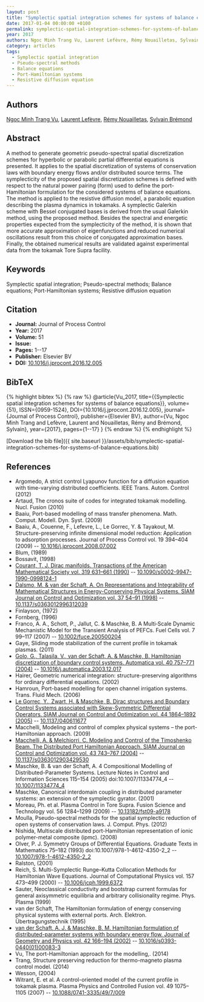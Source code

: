 ```yaml
---
layout: post
title: "Symplectic spatial integration schemes for systems of balance equations"
date: 2017-01-04 00:00:00 +0100
permalink: symplectic-spatial-integration-schemes-for-systems-of-balance-equations
year: 2017
authors: Ngoc Minh Trang Vu, Laurent Lefèvre, Rémy Nouailletas, Sylvain Brémond
category: articles
tags:
  - Symplectic spatial integration
  - Pseudo-spectral methods
  - Balance equations
  - Port-Hamiltonian systems
  - Resistive diffusion equation
---
```

 
## Authors
[Ngoc Minh Trang Vu](authors/ngoc-minh-trang-vu), [Laurent Lefèvre](authors/laurent-lefevre), [Rémy Nouailletas](authors/remy-nouailletas), [Sylvain Brémond](authors/sylvain-bremond)
 
## Abstract
A method to generate geometric pseudo-spectral spatial discretization schemes for hyperbolic or parabolic partial differential equations is presented. It applies to the spatial discretization of systems of conservation laws with boundary energy flows and/or distributed source terms. The symplecticity of the proposed spatial discretization schemes is defined with respect to the natural power pairing (form) used to define the port-Hamiltonian formulation for the considered systems of balance equations. The method is applied to the resistive diffusion model, a parabolic equation describing the plasma dynamics in tokamaks. A symplectic Galerkin scheme with Bessel conjugated bases is derived from the usual Galerkin method, using the proposed method. Besides the spectral and energetic properties expected from the symplecticity of the method, it is shown that more accurate approximation of eigenfunctions and reduced numerical oscillations result from this choice of conjugated approximation bases. Finally, the obtained numerical results are validated against experimental data from the tokamak Tore Supra facility.
 
## Keywords
Symplectic spatial integration; Pseudo-spectral methods; Balance equations; Port-Hamiltonian systems; Resistive diffusion equation
 
## Citation
- **Journal:** Journal of Process Control
- **Year:** 2017
- **Volume:** 51
- **Issue:** 
- **Pages:** 1--17
- **Publisher:** Elsevier BV
- **DOI:** [10.1016/j.jprocont.2016.12.005](https://doi.org/10.1016/j.jprocont.2016.12.005)
 
## BibTeX
{% highlight bibtex %}
{% raw %}
@article{Vu_2017,
  title={{Symplectic spatial integration schemes for systems of balance equations}},
  volume={51},
  ISSN={0959-1524},
  DOI={10.1016/j.jprocont.2016.12.005},
  journal={Journal of Process Control},
  publisher={Elsevier BV},
  author={Vu, Ngoc Minh Trang and Lefèvre, Laurent and Nouailletas, Rémy and Brémond, Sylvain},
  year={2017},
  pages={1--17}
}
{% endraw %}
{% endhighlight %}
 
[Download the bib file]({{ site.baseurl }}/assets/bib/symplectic-spatial-integration-schemes-for-systems-of-balance-equations.bib)
 
## References
- Argomedo, A strict control Lyapunov function for a diffusion equation with time-varying distributed coefficients. IEEE Trans. Autom. Control (2012)
- Artaud, The cronos suite of codes for integrated tokamak modelling. Nucl. Fusion (2010)
- Baaiu, Port-based modelling of mass transfer phenomena. Math. Comput. Modell. Dyn. Syst. (2009)
- Baaiu, A., Couenne, F., Lefevre, L., Le Gorrec, Y. & Tayakout, M. Structure-preserving infinite dimensional model reduction: Application to adsorption processes. Journal of Process Control vol. 19 394–404 (2009) -- [10.1016/j.jprocont.2008.07.002](https://doi.org/10.1016/j.jprocont.2008.07.002)
- Blum, (1989)
- Bossavit, (1998)
- [Courant, T. J. Dirac manifolds. Transactions of the American Mathematical Society vol. 319 631–661 (1990)](dirac-manifolds) -- [10.1090/s0002-9947-1990-0998124-1](https://doi.org/10.1090/s0002-9947-1990-0998124-1)
- [Dalsmo, M. & van der Schaft, A. On Representations and Integrability of Mathematical Structures in Energy-Conserving Physical Systems. SIAM Journal on Control and Optimization vol. 37 54–91 (1998)](on-representations-and-integrability-of-mathematical-structures-in-energy-conserving-physical-systems) -- [10.1137/s0363012996312039](https://doi.org/10.1137/s0363012996312039)
- Finlayson, (1972)
- Fornberg, (1996)
- Franco, A. A., Schott, P., Jallut, C. & Maschke, B. A Multi‐Scale Dynamic Mechanistic Model for the Transient Analysis of PEFCs. Fuel Cells vol. 7 99–117 (2007) -- [10.1002/fuce.200500204](https://doi.org/10.1002/fuce.200500204)
- Gaye, Sliding mode stabilization of the current profile in tokamak plasmas. (2011)
- [Golo, G., Talasila, V., van der Schaft, A. & Maschke, B. Hamiltonian discretization of boundary control systems. Automatica vol. 40 757–771 (2004)](hamiltonian-discretization-of-boundary-control-systems) -- [10.1016/j.automatica.2003.12.017](https://doi.org/10.1016/j.automatica.2003.12.017)
- Hairer, Geometric numerical integration: structure-preserving algorithms for ordinary differential equations. (2002)
- Hamroun, Port-based modelling for open channel irrigation systems. Trans. Fluid Mech. (2006)
- [Le Gorrec, Y., Zwart, H. & Maschke, B. Dirac structures and Boundary Control Systems associated with Skew-Symmetric Differential Operators. SIAM Journal on Control and Optimization vol. 44 1864–1892 (2005)](dirac-structures-and-boundary-control-systems-associated-with-skew-symmetric-differential-operators) -- [10.1137/040611677](https://doi.org/10.1137/040611677)
- Macchelli, Modeling and control of complex physical systems – the port-Hamiltonian approach. (2009)
- [Macchelli, A. & Melchiorri, C. Modeling and Control of the Timoshenko Beam. The Distributed Port Hamiltonian Approach. SIAM Journal on Control and Optimization vol. 43 743–767 (2004)](modeling-and-control-of-the-timoshenko-beam-the-distributed-port-hamiltonian-approach) -- [10.1137/s0363012903429530](https://doi.org/10.1137/s0363012903429530)
- Maschke, B. & van der Schaft, A. 4 Compositional Modelling of Distributed-Parameter Systems. Lecture Notes in Control and Information Sciences 115–154 (2005) doi:10.1007/11334774_4 -- [10.1007/11334774_4](https://doi.org/10.1007/11334774_4)
- Maschke, Canonical interdomain coupling in distributed parameter systems: an extension of the symplectic gyrator. (2001)
- Moreau, Ph. et al. Plasma Control in Tore Supra. Fusion Science and Technology vol. 56 1284–1299 (2009) -- [10.13182/fst09-a9178](https://doi.org/10.13182/fst09-a9178)
- Moulla, Pseudo-spectral methods for the spatial symplectic reduction of open systems of conservation laws. J. Comput. Phys. (2012)
- Nishida, Multiscale distributed port-Hamiltonian representation of ionic polymer-metal composite (ipmc). (2008)
- Olver, P. J. Symmetry Groups of Differential Equations. Graduate Texts in Mathematics 75–182 (1993) doi:10.1007/978-1-4612-4350-2_2 -- [10.1007/978-1-4612-4350-2_2](https://doi.org/10.1007/978-1-4612-4350-2_2)
- Ralston, (2001)
- Reich, S. Multi-Symplectic Runge–Kutta Collocation Methods for Hamiltonian Wave Equations. Journal of Computational Physics vol. 157 473–499 (2000) -- [10.1006/jcph.1999.6372](https://doi.org/10.1006/jcph.1999.6372)
- Sauter, Neoclassical conductivity and bootstrap current formulas for general axisymmetric equilibria and arbitrary collisionality regime. Phys. Plasma (1999)
- van der Schaft, The Hamiltonian formulation of energy conserving physical systems with external ports. Arch. Elektron. Übertragungstechnik (1995)
- [van der Schaft, A. J. & Maschke, B. M. Hamiltonian formulation of distributed-parameter systems with boundary energy flow. Journal of Geometry and Physics vol. 42 166–194 (2002)](hamiltonian-formulation-of-distributed-parameter-systems-with-boundary-energy-flow) -- [10.1016/s0393-0440(01)00083-3](https://doi.org/10.1016/s0393-0440(01)00083-3)
- Vu, The port-Hamiltonian approach for the modelling,. (2014)
- Trang, Structure preserving reduction for thermo-magneto plasma control model. (2014)
- Wesson, (2004)
- Witrant, E. et al. A control-oriented model of the current profile in tokamak plasma. Plasma Physics and Controlled Fusion vol. 49 1075–1105 (2007) -- [10.1088/0741-3335/49/7/009](https://doi.org/10.1088/0741-3335/49/7/009)

